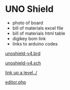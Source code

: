 # UNO Shield

- photo of board
- bill of materials excel file
- bill of materials html table
- digikey bom link
- links to arduino codes



[unoshield-v4.brd](unoshield-v4.brd)

[unoshield-v4.sch](unoshield-v4.sch)

[link up a level../](../)

[editor.php](editor.php)
